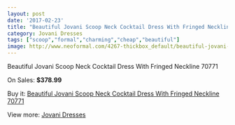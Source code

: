 ```yaml
---
layout: post
date: '2017-02-23'
title: "Beautiful Jovani Scoop Neck Cocktail Dress With Fringed Neckline 70771"
category: Jovani Dresses
tags: ["scoop","formal","charming","cheap","beautiful"]
image: http://www.neoformal.com/4267-thickbox_default/beautiful-jovani-scoop-neck-cocktail-dress-with-fringed-neckline-70771.jpg
---
```

Beautiful Jovani Scoop Neck Cocktail Dress With Fringed Neckline 70771

On Sales: **$378.99**
<a href="https://www.neoformal.com/en/jovani-dresses/1593-beautiful-jovani-scoop-neck-cocktail-dress-with-fringed-neckline-70771.html"><amp-img layout="responsive" width="600" height="600" src="//www.neoformal.com/4267-thickbox_default/beautiful-jovani-scoop-neck-cocktail-dress-with-fringed-neckline-70771.jpg" alt="Beautiful Jovani Scoop Neck Cocktail Dress With Fringed Neckline 70771 0" /></a>
<a href="https://www.neoformal.com/en/jovani-dresses/1593-beautiful-jovani-scoop-neck-cocktail-dress-with-fringed-neckline-70771.html"><amp-img layout="responsive" width="600" height="600" src="//www.neoformal.com/4268-thickbox_default/beautiful-jovani-scoop-neck-cocktail-dress-with-fringed-neckline-70771.jpg" alt="Beautiful Jovani Scoop Neck Cocktail Dress With Fringed Neckline 70771 1" /></a>

Buy it: [Beautiful Jovani Scoop Neck Cocktail Dress With Fringed Neckline 70771](https://www.neoformal.com/en/jovani-dresses/1593-beautiful-jovani-scoop-neck-cocktail-dress-with-fringed-neckline-70771.html "Beautiful Jovani Scoop Neck Cocktail Dress With Fringed Neckline 70771")

View more: [Jovani Dresses](https://www.neoformal.com/en/15-jovani-dresses "Jovani Dresses")